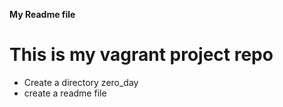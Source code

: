 **My Readme file**
# This is my vagrant project repo
* Create a directory zero_day
* create a readme file
